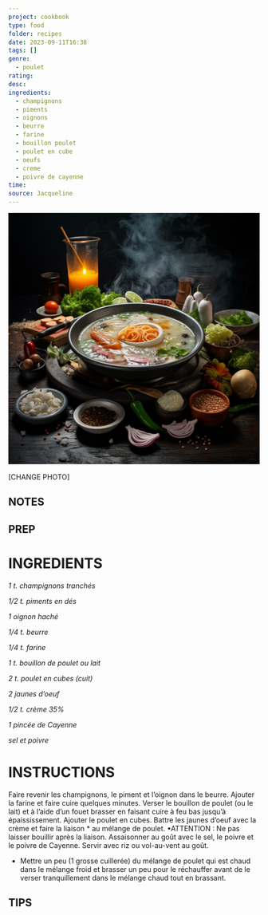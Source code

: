```yaml
---
project: cookbook
type: food
folder: recipes
date: 2023-09-11T16:38
tags: []
genre:
  - poulet
rating: 
desc: 
ingredients:
  - champignons
  - piments
  - oignons
  - beurre
  - farine
  - bouillon poulet
  - poulet en cube
  - oeufs
  - creme
  - poivre de cayenne
time: 
source: Jacqueline
---
```


![IMAGE](_default.png)


[CHANGE PHOTO]


## NOTES




## PREP


# INGREDIENTS

_1 t. champignons tranchés_

_1/2 t. piments en dés_

_1 oignon haché_

_1/4 t. beurre_

_1/4 t. farine_

_1 t. bouillon de poulet ou lait_

_2 t. poulet en cubes (cuit)_

_2 jaunes d’oeuf_

_1/2 t. crème 35%_

_1 pincée de Cayenne_

_sel et poivre_


# INSTRUCTIONS

Faire revenir les champignons, le piment et
l’oignon dans le beurre. Ajouter la farine et
faire cuire quelques minutes. Verser le bouillon
de poulet (ou le lait) et à l’aide d’un fouet
brasser en faisant cuire à feu bas jusqu’à épaississement.
Ajouter le poulet en cubes.
Battre les jaunes d’oeuf avec la crème et faire
la liaison * au mélange de poulet.
•ATTENTION : Ne pas laisser bouillir après la
liaison. Assaisonner au goût avec le sel, le
poivre et le poivre de Cayenne. Servir avec
riz ou vol-au-vent au goût.

* Mettre un peu (1 grosse cuillerée) du mélange
de poulet qui est chaud dans le mélange
froid et brasser un peu pour le réchauffer avant
de le verser tranquillement dans le mélange
chaud tout en brassant.



## TIPS



